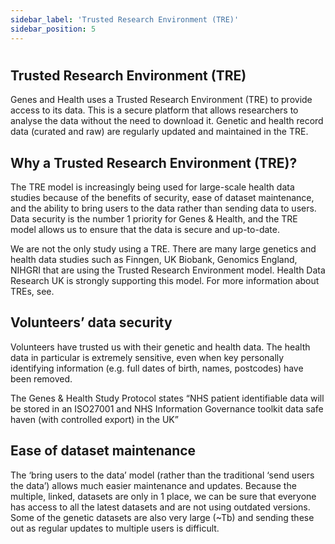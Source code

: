 ```yaml
---
sidebar_label: 'Trusted Research Environment (TRE)'
sidebar_position: 5
---
```


# 

## **Trusted Research Environment (TRE)**

Genes and Health uses a Trusted Research Environment (TRE) to provide access to its data. This is a secure platform that allows researchers to analyse the data without the need to download it.  Genetic and health record data (curated and raw) are regularly updated and maintained in the TRE. 

## Why a Trusted Research Environment (TRE)?
The TRE model is increasingly being used for large-scale health data studies because of the benefits of security, ease of dataset maintenance, and the ability to bring users to the data rather than sending data to users. Data security is the number 1 priority for Genes & Health, and the TRE model allows us to ensure that the data is secure and up-to-date. 

We are not the only study using a TRE. There are many large genetics and health data studies such as Finngen, UK Biobank, Genomics England, NIHGRI that are using the Trusted Research Environment model. Health Data Research UK is strongly supporting this model. For more information about TREs, see. 

## Volunteers’ data security
Volunteers have trusted us with their genetic and health data. The health data in particular is extremely sensitive, even when key personally identifying information (e.g. full dates of birth, names, postcodes) have been removed. 

The Genes & Health Study Protocol states “NHS patient identifiable data will be stored in an ISO27001 and NHS Information Governance toolkit data safe haven (with controlled export) in the UK”

## Ease of dataset maintenance
The ‘bring users to the data’ model (rather than the traditional ‘send users the data’) allows much easier maintenance and updates. Because the multiple, linked, datasets are only in 1 place, we can be sure that everyone has access to all the latest datasets and are not using outdated versions. Some of the genetic datasets are also very large (~Tb) and sending these out as regular updates to multiple users is difficult.
